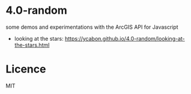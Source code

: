 # 4.0-random
some demos and experimentations with the ArcGIS API for Javascript

- looking at the stars: https://ycabon.github.io/4.0-random/looking-at-the-stars.html

# Licence

MIT
